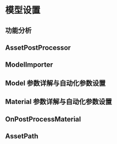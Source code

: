# 模型设置

## 功能分析

## AssetPostProcessor

## ModelImporter

## Model 参数详解与自动化参数设置

## Material 参数详解与自动化参数设置

## OnPostProcessMaterial

## AssetPath